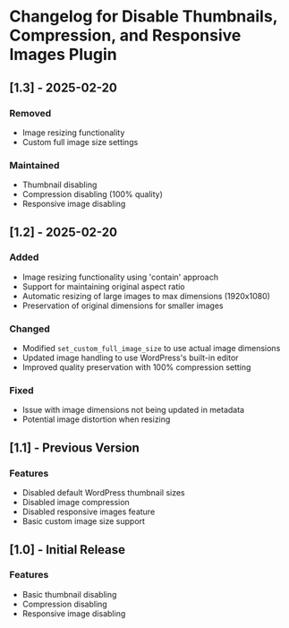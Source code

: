 # Changelog for Disable Thumbnails, Compression, and Responsive Images Plugin

## [1.3] - 2025-02-20

### Removed

- Image resizing functionality
- Custom full image size settings

### Maintained

- Thumbnail disabling
- Compression disabling (100% quality)
- Responsive image disabling

## [1.2] - 2025-02-20

### Added

- Image resizing functionality using 'contain' approach
- Support for maintaining original aspect ratio
- Automatic resizing of large images to max dimensions (1920x1080)
- Preservation of original dimensions for smaller images

### Changed

- Modified `set_custom_full_image_size` to use actual image dimensions
- Updated image handling to use WordPress's built-in editor
- Improved quality preservation with 100% compression setting

### Fixed

- Issue with image dimensions not being updated in metadata
- Potential image distortion when resizing

## [1.1] - Previous Version

### Features

- Disabled default WordPress thumbnail sizes
- Disabled image compression
- Disabled responsive images feature
- Basic custom image size support

## [1.0] - Initial Release

### Features

- Basic thumbnail disabling
- Compression disabling
- Responsive image disabling
